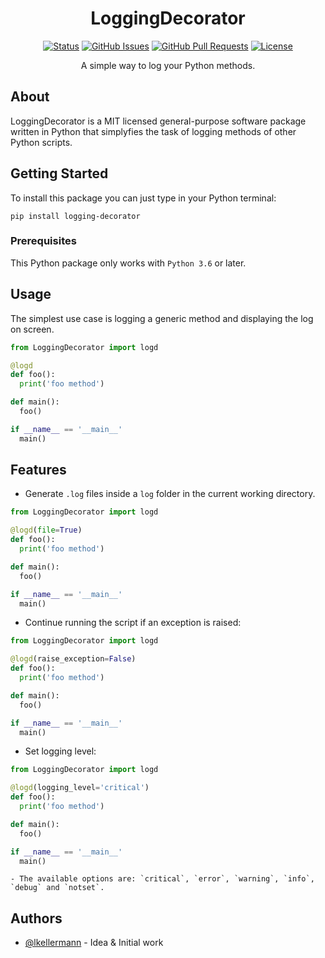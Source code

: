 
<H1 align="center">LoggingDecorator</H1>

<div align="center">

[![Status](https://img.shields.io/badge/status-active-success.svg)]()
[![GitHub Issues](https://img.shields.io/github/issues/lkellermann/logging-decorator.svg)](https://github.com/lkellermann/logging-decorator/issues)
[![GitHub Pull Requests](https://img.shields.io/github/issues-pr/lkellermann/logging-decorator.svg)](https://github.com/lkellermann/logging-decorator/pulls)
[![License](https://img.shields.io/badge/license-MIT-blue.svg)](/LICENSE)

</div>


<p align="center">  A simple way to log your Python methods.
    <br> 
</p>

## About <a name = "about"></a>

LoggingDecorator is a MIT licensed general-purpose software package written in Python that simplyfies the task of logging methods of other Python scripts.

## Getting Started <a name = "getting_started"></a>

To install this package you can just type in your Python terminal:

```shell
pip install logging-decorator
```

### Prerequisites

This Python package only works with `Python 3.6` or later.

## Usage <a name="usage"></a>

The simplest use case is logging a generic method and displaying the log on screen.
```python
from LoggingDecorator import logd

@logd
def foo():
  print('foo method')

def main():
  foo()

if __name__ == '__main__'
  main()
```

## Features <a name="-gem-features-"></a>

- Generate `.log` files inside a `log` folder in the current working directory.

```python
from LoggingDecorator import logd

@logd(file=True)
def foo():
  print('foo method')

def main():
  foo()

if __name__ == '__main__'
  main()
```

- Continue running the script if an exception is raised:

```python
from LoggingDecorator import logd

@logd(raise_exception=False)
def foo():
  print('foo method')

def main():
  foo()

if __name__ == '__main__'
  main()
```

- Set logging level:

```python
from LoggingDecorator import logd

@logd(logging_level='critical')
def foo():
  print('foo method')

def main():
  foo()

if __name__ == '__main__'
  main()
```
    - The available options are: `critical`, `error`, `warning`, `info`, `debug` and `notset`.

## Authors <a name = "authors"></a>

- [@lkellermann](https://github.com/lkellermann) - Idea & Initial work
